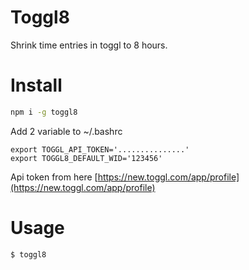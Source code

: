 # Toggl8

Shrink time entries in toggl to 8 hours.

# Install

```sh
npm i -g toggl8
```

Add 2 variable to ~/.bashrc

```
export TOGGL_API_TOKEN='...............'
export TOGGL8_DEFAULT_WID='123456'
```

Api token from here [https://new.toggl.com/app/profile](https://new.toggl.com/app/profile)

# Usage

```
$ toggl8
```
